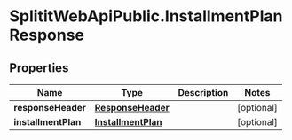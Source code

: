 # SplititWebApiPublic.InstallmentPlanResponse

## Properties

Name | Type | Description | Notes
------------ | ------------- | ------------- | -------------
**responseHeader** | [**ResponseHeader**](ResponseHeader.md) |  | [optional] 
**installmentPlan** | [**InstallmentPlan**](InstallmentPlan.md) |  | [optional] 


